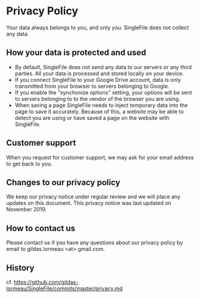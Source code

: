 # Privacy Policy
Your data always belongs to you, and only you. SingleFile does not collect any data.

## How your data is protected and used
 - By default, SingleFile does not send any data to our servers or any third parties. All your data is processed and stored locally on your device. 
- If you connect SingleFile to your Google Drive account, data is only transmitted from your browser to servers belonging to Google. 
- If you enable the "synchonize options" setting, your options will be sent to servers belonging to to the vendor of the browser you are using. 
- When saving a page SingleFile needs to inject temporary data into the page to save it accurately. Because of this, a website may be able to detect you are using or have saved a page on the website with SingleFile.

## Customer support
When you request for customer support, we may ask for your email address to get back to you.

## Changes to our privacy policy
We keep our privacy notice under regular review and we will place any updates on this document. This privacy notice was last updated on November 2019.

## How to contact us
Please contact us if you have any questions about our privacy policy by email to gildas.lormeau &lt;at&gt; gmail.com.

## History
cf. https://github.com/gildas-lormeau/SingleFile/commits/master/privacy.md
